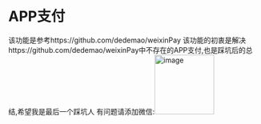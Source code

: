 # APP支付
该功能是参考https://github.com/dedemao/weixinPay
该功能的初衷是解决https://github.com/dedemao/weixinPay中不存在的APP支付,也是踩坑后的总结,希望我是最后一个踩坑人
有问题请添加微信:<img width="119" alt="image" src="https://user-images.githubusercontent.com/69612794/172517590-d6f19c01-6ffb-4239-93a0-af7070440618.png">



